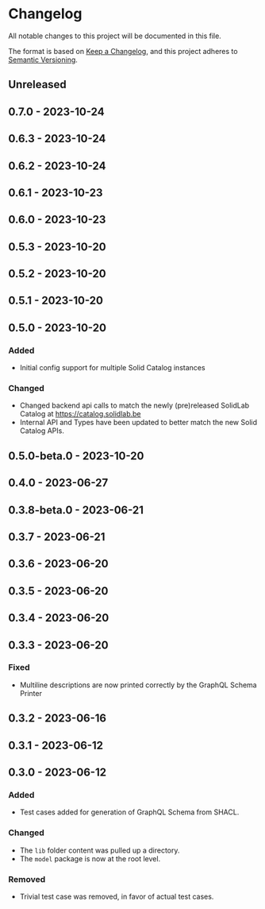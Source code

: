 # Changelog
All notable changes to this project will be documented in this file.

The format is based on [Keep a Changelog](https://keepachangelog.com/en/1.0.0/),
and this project adheres to [Semantic Versioning](https://semver.org/spec/v2.0.0.html).

## Unreleased

## 0.7.0 - 2023-10-24

## 0.6.3 - 2023-10-24

## 0.6.2 - 2023-10-24

## 0.6.1 - 2023-10-23

## 0.6.0 - 2023-10-23

## 0.5.3 - 2023-10-20

## 0.5.2 - 2023-10-20

## 0.5.1 - 2023-10-20

## 0.5.0 - 2023-10-20
### Added
- Initial config support for multiple Solid Catalog instances

### Changed
- Changed backend api calls to match the newly (pre)released SolidLab Catalog at https://catalog.solidlab.be
- Internal API and Types have been updated to better match the new Solid Catalog APIs.

## 0.5.0-beta.0 - 2023-10-20

## 0.4.0 - 2023-06-27

## 0.3.8-beta.0 - 2023-06-21

## 0.3.7 - 2023-06-21

## 0.3.6 - 2023-06-20

## 0.3.5 - 2023-06-20

## 0.3.4 - 2023-06-20

## 0.3.3 - 2023-06-20
### Fixed
- Multiline descriptions are now printed correctly by the GraphQL Schema Printer

## 0.3.2 - 2023-06-16

## 0.3.1 - 2023-06-12

## 0.3.0 - 2023-06-12
### Added
- Test cases added for generation of GraphQL Schema from SHACL.

### Changed
- The `lib` folder content was pulled up a directory.
- The `model` package is now at the root level.

### Removed
- Trivial test case was removed, in favor of actual test cases.
